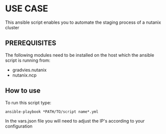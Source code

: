 # USE CASE

This ansible script enables you to automate the staging process of a nutanix cluster

## PREREQUISITES 

The following modules need to be installed on the host which the ansible script is running from:
- gradvies.nutanix
- nutanix.ncp

## How to use 

To run this script type:


    ansible-playbook *PATH/TO/script name*.yml

In the vars.json file you will need to adjust the IP's according to your configuration


